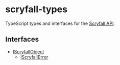 # scryfall-types

TypeScript types and interfaces for the [Scryfall API](https://scryfall.com/docs/api).

## Interfaces

- [IScryfallObject](./src/IScryfallObject.ts)
  - [IScryfallError](./src/IScryfallError.ts) 
